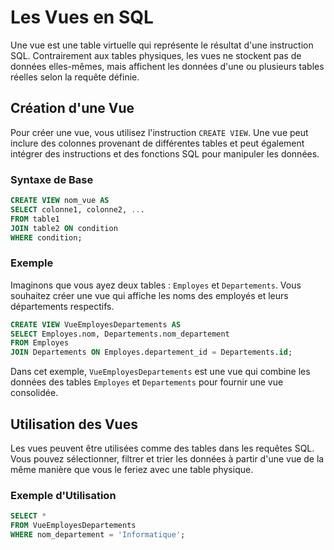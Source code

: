 # Les Vues en SQL

Une vue est une table virtuelle qui représente le résultat d'une instruction SQL. Contrairement aux tables physiques, les vues ne stockent pas de données elles-mêmes, mais affichent les données d'une ou plusieurs tables réelles selon la requête définie.

## Création d'une Vue

Pour créer une vue, vous utilisez l'instruction `CREATE VIEW`. Une vue peut inclure des colonnes provenant de différentes tables et peut également intégrer des instructions et des fonctions SQL pour manipuler les données.

### Syntaxe de Base

```sql
CREATE VIEW nom_vue AS
SELECT colonne1, colonne2, ...
FROM table1
JOIN table2 ON condition
WHERE condition;
```

### Exemple

Imaginons que vous ayez deux tables : `Employes` et `Departements`. Vous souhaitez créer une vue qui affiche les noms des employés et leurs départements respectifs.

```sql
CREATE VIEW VueEmployesDepartements AS
SELECT Employes.nom, Departements.nom_departement
FROM Employes
JOIN Departements ON Employes.departement_id = Departements.id;
```

Dans cet exemple, `VueEmployesDepartements` est une vue qui combine les données des tables `Employes` et `Departements` pour fournir une vue consolidée.

## Utilisation des Vues

Les vues peuvent être utilisées comme des tables dans les requêtes SQL. Vous pouvez sélectionner, filtrer et trier les données à partir d'une vue de la même manière que vous le feriez avec une table physique.

### Exemple d'Utilisation

```sql
SELECT *
FROM VueEmployesDepartements
WHERE nom_departement = 'Informatique';
```